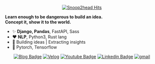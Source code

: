 <div align=center>

[![Snoop2head Hits](https://hits.seeyoufarm.com/api/count/incr/badge.svg?url=https://github.com/snoop2head)](https://hits.seeyoufarm.com)

</div>

**Learn enough to be dangerous to build an idea.**<br>**Concept it, show it to the world.**

- ✨ **Django, Pandas**, FastAPI, Sass
- ♥️ **NLP**, Python3, Rust lang
- 🎯 Building ideas | Extracting insights
- 🔭 Pytorch, Tensorflow

<div align=center>

[![Blog Badge](http://img.shields.io/badge/Portfolio-black?style=flat-square&logo=github&link=https://github.com/snoop2head/portfolio)](https://github.com/snoop2head/portfolio) 
[![Velog](https://img.shields.io/badge/-Velog-brightgreen?style=flat-square&logo=Vimeo&logoColor=white&link=https://velog.io/@snoop2head)](https://velog.io/@snoop2head)
[![Youtube Badge](https://img.shields.io/badge/Youtube-ff0000?style=flat-square&logo=youtube&link=https://www.youtube.com/channel/UCLKItbBwVX1eGYRhOcbeJOg)](https://www.youtube.com/channel/UCLKItbBwVX1eGYRhOcbeJOg) 
[![Linkedin Badge](https://img.shields.io/badge/-LinkedIn-blue?style=flat-square&logo=Linkedin&logoColor=white&link=https://www.linkedin.com/in/young-jin-ahn-b28616117/)](https://www.linkedin.com/in/young-jin-ahn-b28616117/) 
[![gmail](https://img.shields.io/badge/-Gmail-d14836?style=flat-square&logo=Gmail&logoColor=white&link=mailto:young_ahn@yonsei.ac.kr)](mailto:young_ahn@yonsei.ac.kr)

</div>

<!--- Logo Source: https://simpleicons.org/ -->
<!--- Badge Syntax: https://shields.io/ -->

